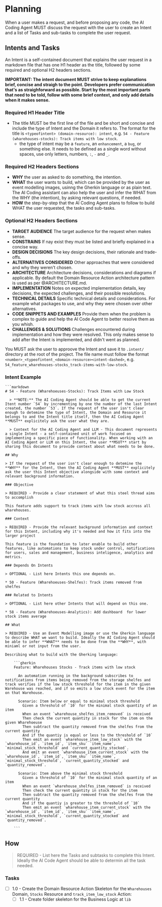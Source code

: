 # Planning

When a user makes a request, and before proposing any code, the AI Coding Agent MUST discuss the request with the user to create an Intent and a list of Tasks and sub-tasks to complete the user request.

## Intents and Tasks

An Intent is a self-contained document that explains the user request in a markdown file that has one H1 header as the title, followed by some required and optional H2 headers sections.

**IMPORTANT: The intent document **MUST** strive to keep explanations brief, concise and straigh to the point. Developers prefer communication that's as straighforward as possible. Start by the most important parts that need to be told, follow with some brief context, and only add details when it makes sense.**

### Required H1 Header Title

* The title MUST be the first line of the file and be short and concise and include the type of Intent and the Domain it refers to. The format for the title is `<typeofintent> (domain-resource): intent`, e.g. `54 - Feature (wharehouses-stocks): Track items with low stock`. 
  - the type of intent may be a `feature`, an `enhancement`, a `bug`, or something else. It needs to be defined as a single word without spaces, use only letters, numbers, `:`,  `-` and `_`.

### Required H2 Headers Sections

* **WHY** the user as asked to do something, the intention.
* **WHAT** the user wants to build, which can be provided by the user as event modelling images, usinng the Gherkin language or as plain text. The AI Coding assistant can also help the user and infer the WHAT from the WHY (the intention), by asking relevant questions, if needed.  
* **HOW** the step-by-step that the AI Coding Agent plans to follow to build WHAT the user requested, the tasks and sub-tasks.

### Optional H2 Headers Sections

* **TARGET AUDIENCE** The target audience for the request when makes sense.
* **CONSTRAINS** If nay exist they must be listed and briefly explained in a concise way.
* **DESIGN DECISIONS** The key design decisions, their rationale and trade-offs.
* **ALTERNATIVES CONSIDERED** Other approaches that were considered and why they weren't chosen.
* **ARCHITECTURE** Architecture decisions, considerations and diagrams if applicable. By default the Domain Resource Action architecture pattern is used as per @ARCHITECTURE.md.
* **IMPLEMENTATION** Notes on expected implementation details, key decisions, the expected challenges, and their possible resolutions.
* **TECHNICAL DETAILS** Specific technical details and considerations. For example what packages to use, and why they were chosen over other alternatives.
* **CODE SNIPPETS AND EXAMPLES** Provide them when the problem is complex to guide and help the AI Code Agent to better resolve them as you whish.
* **CHALLENGES & SOLUTIONS** Challenges encountered during implementation and how they were resolved. This only makes sense to add after the Intent is implemented, and didn't went as planned.

You MUST ask the user to approove the Intent and save it to `.intent/` directory at the root of the project. The file name must follow the format `<number>_<typeofintent_<domain-resource><intent-dashed>`, e.g. `54_feature_wharehouses-stocks_track-items-with-low-stock`.


### Intent Example

    ```markdown
    # 54 - Feature (Wharehoeuses-Stocks): Track Items with Low Stock
    
      > **NOTE:** The AI Coding Agent should be able to get the current Itent number `54` by incrementing by one the number of the last Intent created, the number `53`. If the request of the user isn't clear enough to detemine the type of Intent, the Domain and Resource it belongs to and the Intent title itself, then the AI Coding Agent **MUST** explicitely ask the user what they are.
    
      > Context for the AI Coding Agent and LLM - This document represents a single Intent - a self-contained unit of work focused on implementing a specific piece of functionality. When working with an AI Coding Agent or LLM on this Intent, the user **MSUT** start by sharing this document to provide context about what needs to be done.
    
    ## Why
    
    > If the request of the user isn't clear enough to detemine the **WHY** for the Intent, then the AI Coding Agent **MUST** explicitely ask the user this Intent objective alongside with some context and relevant background information.
    
    ### Objective
    
    > REQUIRED - Provide a clear statement of what this steel thread aims to accomplish
    
    This feature adds support to track items with low stock accross all wharehouses.
    
    ### Context 
    
    > REQUIRED - Provide the relevant background information and context for this Intent, including why it's needed and how it fits into the larger project
    
    This feature is the foundation to later enable to build other features, like automations to keep stock under control, notifications for users, sales and management, business inteligence, analytics and metrics.
    
    ### Depends On Intents
    
    > OPTIONAL - List here Intents this one depends on.
    
    * 50 - Feature (Wharehoeuses-Shelfes): Track items removed from shelfes
    
    ### Related to Intents
    
    > OPTIONAL - List here other Intents that will depend on this one.
    
    * 58 - Feature (Wharehoeuses-Analytics): Add dashboard  for lower stock items average
    
    ## What
    
    > REQUIRED - Use an Event Modelling image or use the Gherkin language to describe WHAT we want to build. Ideally the AI Coding Agent should be able to infer **WHAT** needs to be done from the **WHY**, with miniaml or not input from the user.
    
    Describing what to build with the Gherking language:
    
        ```gherkin
        Feature: Wharehouses Stocks - Track items with low stock
        
          An automation running in the background subscribes to notifications from items being removed from the storage shelfes and track verifies if the low stock threshold for the item in the given Warehouse was reached, and if so emits a low stock event for the item on that Warehouse.
          
          Scenario: Item below or equal to minimal stock threshold
            Given a threshold of `10` for the minimal stock quantity of an item
            When an event `wharehouse_shelfes_item_removed` is received
            Then check the current quantity in stock for the item on the given Wharehoeuse
            Then subtract the quantity removed from the shelfes from the current quantity 
            And if the quantiy is equal or less to the threshold of `10`
            Then emit an event `wharehouse_item_low_stock` with the `wharehouse_id`, `item_id`, `item_sku` `item_name`, `minimal_stock_threshold` and `current_quantity_stocked`.
            And emit an event `wharehouse_item_current_stock` with the `wharehouse_id`, `item_id`, `item_sku` `item_name`, `minimal_stock_threshold`, `current_quantity_stocked` and `quantity_removed`.
            
          Scenario: Item above the minimal stock threshold
            Given a threshold of `10` for the minimal stock quantity of an item
            When an event `wharehouse_shelfes_item_removed` is received
            Then check the current quantity in stock for the item
            Then subtract the quantity removed from the shelfes from the current quantity 
            And if the quantiy is greater to the threshold of `10`
            Then emit an event `wharehouse_item_current_stock` with the `wharehouse_id`, `item_id`, `item_sku` `item_name`, `minimal_stock_threshold`, `current_quantity_stocked` and `quantity_removed`.
          
        ```

## How

> REQUIRED - List here the Tasks and subtasks to complete this Intent. Ideally the AI Code Agent should be able to determin all the task needed.

### Tasks

* [ ] 1.0 - Create the Domain Resource Action Skeleton for the `Wharehouses` Domain, `Stocks` Resource and `track_item_low_stock` Action:
  - [ ] 1.1 - Create folder skeleton for the Business Logic at `lib`

```
